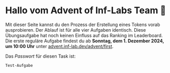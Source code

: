 # Hallo vom Advent of Inf-Labs Team 👋

Mit dieser Seite kannst du den Prozess der Erstellung eines Tokens vorab ausprobieren. Der Ablauf ist für
alle vier Aufgaben identisch. Diese Übungsaufgabe hat noch keinen Einfluss auf das Ranking im Leaderboard. Die erste
reguläre Aufgabe findest du ab **Sonntag, dem 1. Dezember 2024, um 10:00 Uhr**
unter [advent.inf-lab.dev/advent/first](https://advent.inf-lab.dev/advent/first).

Das _Passwort_ für diesen Task ist:

```
Test-Aufgabe
```
